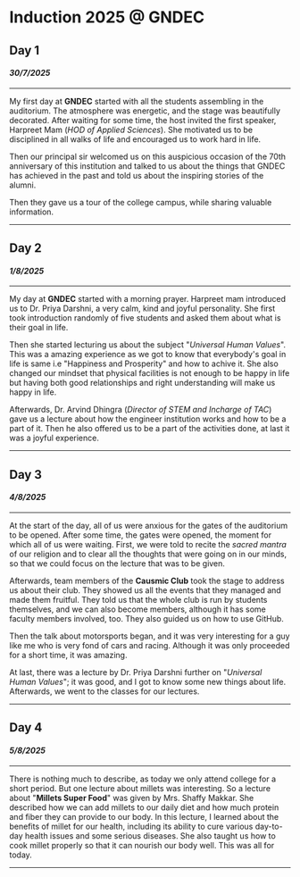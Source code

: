 # Induction 2025 @ GNDEC
## Day 1
#### *30/7/2025*  
---
My first day at **GNDEC** started with all the students assembling in the auditorium. The atmosphere was energetic, and the stage was beautifully decorated. After waiting for some time, the host invited the first speaker, Harpreet Mam (*HOD of Applied Sciences*). She motivated us to be disciplined in all walks of life and encouraged us to work hard in life.

Then our principal sir welcomed us on this auspicious occasion of the 70th anniversary of this institution and talked to us about the things that GNDEC has achieved in the past and told us about the inspiring stories of the alumni.

Then they gave us a tour of the college campus, while sharing valuable information.

---
## Day 2
#### *1/8/2025*
---
My day at **GNDEC** started with a morning prayer. Harpreet mam introduced us to Dr. Priya Darshni, a very calm, kind and joyful personality. She first took introduction randomly of five students and asked them about what is their goal in life.

Then she started lecturing us about the subject "*Universal Human Values*". This was a amazing experience as we got to know that everybody's goal in life is same i.e "Happiness and Prosperity" and how to achive it. She also changed our mindset that physical facilities is not enough to be happy in life but having both good relationships and right understanding will make us happy in life.

Afterwards, Dr. Arvind Dhingra (*Director of STEM and Incharge of TAC*) gave us a lecture about how the engineer institution works and how to be a part of it. Then he also offered us to be a part of the activities done, at last it was a joyful experience.

---
## Day 3
#### *4/8/2025*
---
At the start of the day, all of us were anxious for the gates of the auditorium to be opened. After some time, the gates were opened, the moment for which all of us were waiting.
First, we were told to recite the *sacred mantra* of our religion and to clear all the thoughts that were going on in our minds, so that we could focus on the lecture that was to be given.

Afterwards, team members of the **Causmic Club** took the stage to address us about their club. They showed us all the events that they managed and made them fruitful. They told us that the whole club is run by students themselves, and we can also become members, although it has some faculty members involved, too. They also guided us on how to use GitHub.

Then the talk about motorsports began, and it was very interesting for a guy like me who is very fond of cars and racing. Although it was only proceeded for a short time, it was amazing.

At last, there was a lecture by Dr. Priya Darshni further on "*Universal Human Values*"; it was good, and I got to know some new things about life. Afterwards, we went to the classes for our lectures.

---
## Day 4
#### *5/8/2025*
---
There is nothing much to describe, as today we only attend college for a short period. But one lecture about millets was interesting. So a lecture about "**Millets Super Food**" was given by Mrs. Shaffy Makkar. She described how we can add millets to our daily diet and how much protein and fiber they can provide to our body. In this lecture, I learned about the benefits of millet for our health, including its ability to cure various day-to-day health issues and some serious diseases. She also taught us how to cook millet properly so that it can nourish our body well. This was all for today.

---
